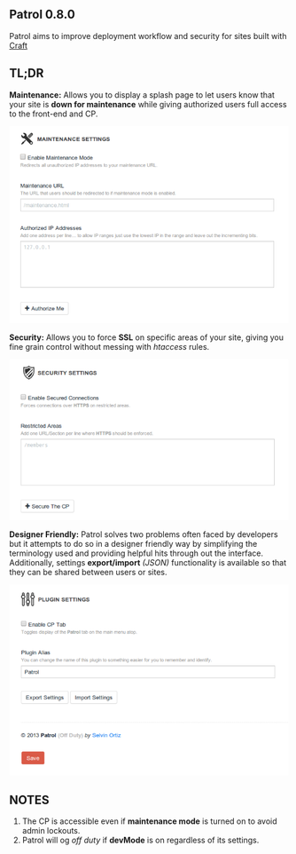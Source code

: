 ## Patrol 0.8.0
Patrol aims to improve deployment workflow and security for sites built with [Craft](http://buildwithcraft.com)

## TL;DR
**Maintenance:** Allows you to display a splash page to let users know that your site is **down for maintenance** while giving authorized users full access to the front-end and CP.

![Maintenance Mode](etc/maintenance.png)

**Security:** Allows you to force **SSL** on specific areas of your site, giving you fine grain control without messing with _htaccess_ rules.

![Maintenance Mode](etc/security.png)

**Designer Friendly:** Patrol solves two problems often faced by developers but it attempts to do so in a designer friendly way by simplifying the terminology used and providing helpful hits through out the interface.
Additionally, settings **export/import** _(JSON)_ functionality is available so that they can be shared between users or sites.

![Maintenance Mode](etc/settings.png)

## NOTES
1. The CP is accessible even if **maintenance mode** is turned on to avoid admin lockouts.
2. Patrol will og _off duty_ if **devMode** is on regardless of its settings.
